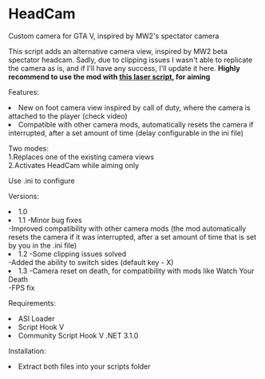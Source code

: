 # HeadCam
Custom camera for GTA V, inspired by MW2's spectator camera

This script adds an alternative camera view, inspired by MW2 beta spectator headcam. Sadly, due to clipping issues I wasn't able to replicate the camera as is, and if I'll have any success, I'll update it here.
<b>Highly recommend to use the mod with <a href="https://www.gta5-mods.com/scripts/laser-sight-net">this laser script</a>, for aiming</b>

Features:  
<li>New on foot camera view inspired by call of duty, where the camera is attached to the player (check video)
<li>Compatible with other camera mods, automatically resets the camera if interrupted, after a set amount of time (delay configurable in the ini file)

Two modes:  
1.Replaces one of the existing camera views  
2.Activates HeadCam while aiming only  

Use .ini to configure  
  
Versions:  
<li>1.0  

<li>1.1  
-Minor bug fixes  <br />
-Improved compatibility with other camera mods (the mod automatically resets the camera if it was interrupted, after a set amount of time that is set by you in the .ini file)  <br />

<li>1.2  
-Some clipping issues solved  <br />
-Added the ability to switch sides (default key - X)  <br />
  
<li>1.3  
-Camera reset on death, for compatibility with mods like Watch Your Death  <br />
-FPS fix  <br />

Requirements:  
<li>ASI Loader  <br />
<li>Script Hook V  <br />
<li>Community Script Hook V .NET 3.1.0  <br />

Installation:  <br />
<li>Extract both files into your scripts folder  <br />
